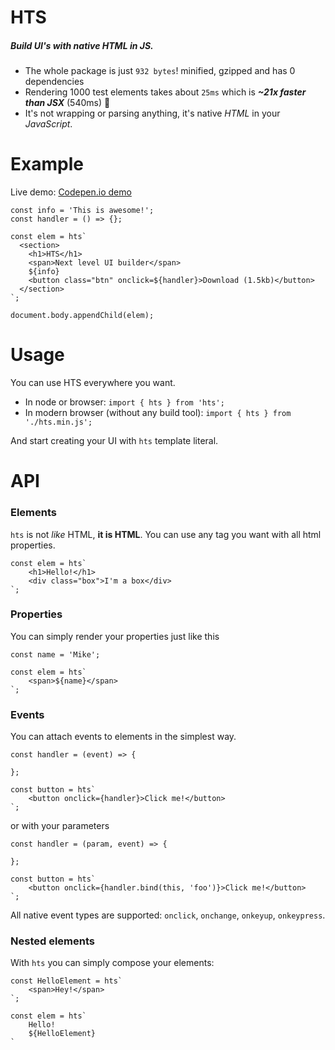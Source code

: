 # **HTS**
##### Build UI's with native HTML in JS.
- The whole package is just `932 bytes`! minified, gzipped and has 0 dependencies
- Rendering 1000 test elements takes about `25ms` which is ***~21x faster than JSX*** (540ms) 🚀
- It's not wrapping or parsing anything, it's native *HTML* in your *JavaScript*.

# Example

Live demo: [Codepen.io demo](https://codepen.io/michaljach/project/editor/DYGzJV)

```
const info = 'This is awesome!';
const handler = () => {};

const elem = hts`
  <section>
    <h1>HTS</h1>
    <span>Next level UI builder</span>
    ${info}
    <button class="btn" onclick=${handler}>Download (1.5kb)</button>
  </section>
`;

document.body.appendChild(elem);
```

# Usage
You can use HTS everywhere you want.
- In node or browser:
    ```import { hts } from 'hts';```
- In modern browser (without any build tool):
    ```import { hts } from './hts.min.js';```

And start creating your UI with `hts` template literal.

# API
### Elements
`hts` is not *like* HTML, **it is HTML**. You can use any tag you want with all html properties.
```
const elem = hts`
    <h1>Hello!</h1>
    <div class="box">I'm a box</div>
`;
```

### Properties
You can simply render your properties just like this
```
const name = 'Mike';

const elem = hts`
    <span>${name}</span>
`;
```

### Events
You can attach events to elements in the simplest way.
```
const handler = (event) => {
    
};

const button = hts`
    <button onclick={handler}>Click me!</button>
`;
```
or with your parameters
```
const handler = (param, event) => {
    
};

const button = hts`
    <button onclick={handler.bind(this, 'foo')}>Click me!</button>
`;
```
All native event types are supported: `onclick`, `onchange`, `onkeyup`, `onkeypress`.

### Nested elements
With `hts` you can simply compose your elements:
```
const HelloElement = hts`
    <span>Hey!</span>
`;

const elem = hts`
    Hello!
    ${HelloElement}
`
```